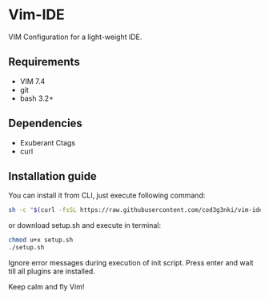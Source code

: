 Vim-IDE
=======

VIM Configuration for a light-weight IDE.

Requirements
------------

- VIM 7.4
- git
- bash 3.2+

Dependencies
------------

- Exuberant Ctags
- curl

Installation guide
------------------

You can install it from CLI, just execute following command:
```bash
sh -c "$(curl -fsSL https://raw.githubusercontent.com/cod3g3nki/vim-ide/master/setup.sh)"
```
or download setup.sh and execute in terminal:
```bash
chmod u+x setup.sh
./setup.sh
```
Ignore error messages during execution of init script. Press enter and wait till all plugins are installed.

Keep calm and fly Vim!
